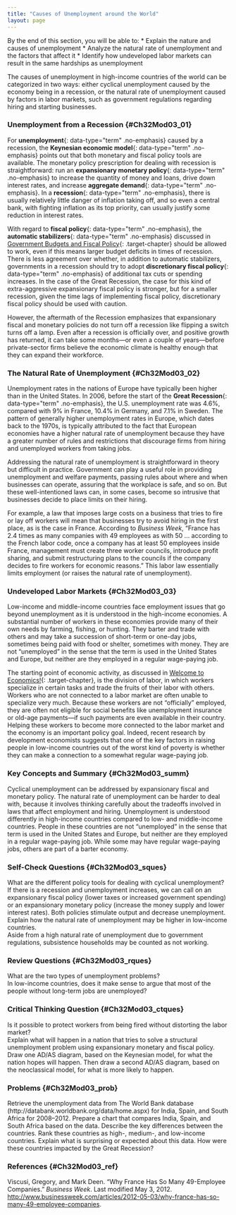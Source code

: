 ```yaml
---
title: "Causes of Unemployment around the World"
layout: page
---
```



<div data-type="abstract" markdown="1">
By the end of this section, you will be able to:
* Explain the nature and causes of unemployment
* Analyze the natural rate of unemployment and the factors that affect it
* Identify how undeveloped labor markets can result in the same hardships as unemployment

</div>

The causes of unemployment in high-income countries of the world can be categorized in two ways: either cyclical unemployment caused by the economy being in a recession, or the natural rate of unemployment caused by factors in labor markets, such as government regulations regarding hiring and starting businesses.

### Unemployment from a Recession   {#Ch32Mod03_01}

For **unemployment**{: data-type="term" .no-emphasis} caused by a recession, the **Keynesian economic model**{: data-type="term" .no-emphasis} points out that both monetary and fiscal policy tools are available. The monetary policy prescription for dealing with recession is straightforward: run an **expansionary monetary policy**{: data-type="term" .no-emphasis} to increase the quantity of money and loans, drive down interest rates, and increase **aggregate demand**{: data-type="term" .no-emphasis}. In a **recession**{: data-type="term" .no-emphasis}, there is usually relatively little danger of inflation taking off, and so even a central bank, with fighting inflation as its top priority, can usually justify some reduction in interest rates.

With regard to **fiscal policy**{: data-type="term" .no-emphasis}, the **automatic stabilizers**{: data-type="term" .no-emphasis} discussed in [Government Budgets and Fiscal Policy](/m48791){: .target-chapter} should be allowed to work, even if this means larger budget deficits in times of recession. There is less agreement over whether, in addition to automatic stabilizers, governments in a recession should try to adopt **discretionary fiscal policy**{: data-type="term" .no-emphasis} of additional tax cuts or spending increases. In the case of the Great Recession, the case for this kind of extra-aggressive expansionary fiscal policy is stronger, but for a smaller recession, given the time lags of implementing fiscal policy, discretionary fiscal policy should be used with caution.

However, the aftermath of the Recession emphasizes that expansionary fiscal and monetary policies do not turn off a recession like flipping a switch turns off a lamp. Even after a recession is officially over, and positive growth has returned, it can take some months—or even a couple of years—before private-sector firms believe the economic climate is healthy enough that they can expand their workforce.

### The Natural Rate of Unemployment   {#Ch32Mod03_02}

Unemployment rates in the nations of Europe have typically been higher than in the United States. In 2006, before the start of the **Great Recession**{: data-type="term" .no-emphasis}, the U.S. unemployment rate was 4.6%, compared with 9% in France, 10.4% in Germany, and 7.1% in Sweden. The pattern of generally higher unemployment rates in Europe, which dates back to the 1970s, is typically attributed to the fact that European economies have a higher natural rate of unemployment because they have a greater number of rules and restrictions that discourage firms from hiring and unemployed workers from taking jobs.

Addressing the natural rate of unemployment is straightforward in theory but difficult in practice. Government can play a useful role in providing unemployment and welfare payments, passing rules about where and when businesses can operate, assuring that the workplace is safe, and so on. But these well-intentioned laws can, in some cases, become so intrusive that businesses decide to place limits on their hiring.

For example, a law that imposes large costs on a business that tries to fire or lay off workers will mean that businesses try to avoid hiring in the first place, as is the case in France. According to *Business Week*, “France has 2.4 times as many companies with 49 employees as with 50 ... according to the French labor code, once a company has at least 50 employees inside France, management must create three worker councils, introduce profit sharing, and submit restructuring plans to the councils if the company decides to fire workers for economic reasons.” This labor law essentially limits employment (or raises the natural rate of unemployment).

### Undeveloped Labor Markets   {#Ch32Mod03_03}

Low-income and middle-income countries face employment issues that go beyond unemployment as it is understood in the high-income economies. A substantial number of workers in these economies provide many of their own needs by farming, fishing, or hunting. They barter and trade with others and may take a succession of short-term or one-day jobs, sometimes being paid with food or shelter, sometimes with money. They are not “unemployed” in the sense that the term is used in the United States and Europe, but neither are they employed in a regular wage-paying job.

The starting point of economic activity, as discussed in [Welcome to Economics!](/m48590){: .target-chapter}, is the division of labor, in which workers specialize in certain tasks and trade the fruits of their labor with others. Workers who are not connected to a labor market are often unable to specialize very much. Because these workers are not “officially” employed, they are often not eligible for social benefits like unemployment insurance or old-age payments—if such payments are even available in their country. Helping these workers to become more connected to the labor market and the economy is an important policy goal. Indeed, recent research by development economists suggests that one of the key factors in raising people in low-income countries out of the worst kind of poverty is whether they can make a connection to a somewhat regular wage-paying job.

### Key Concepts and Summary   {#Ch32Mod03_summ}

Cyclical unemployment can be addressed by expansionary fiscal and monetary policy. The natural rate of unemployment can be harder to deal with, because it involves thinking carefully about the tradeoffs involved in laws that affect employment and hiring. Unemployment is understood differently in high-income countries compared to low- and middle-income countries. People in these countries are not “unemployed” in the sense that term is used in the United States and Europe, but neither are they employed in a regular wage-paying job. While some may have regular wage-paying jobs, others are part of a barter economy.

### Self-Check Questions   {#Ch32Mod03_sques}

<div data-type="exercise" id="Ch32Mod03_sques01">
<div data-type="problem" id="Ch32Mod03_sques01p" markdown="1">
What are the different policy tools for dealing with cyclical unemployment?

</div>
<div data-type="solution" id="Ch32Mod03_sques01s" markdown="1">
If there is a recession and unemployment increases, we can call on an expansionary fiscal policy (lower taxes or increased government spending) or an expansionary monetary policy (increase the money supply and lower interest rates). Both policies stimulate output and decrease unemployment.

</div>
</div>

<div data-type="exercise" id="Ch32Mod03_sques02">
<div data-type="problem" id="Ch32Mod03_sques02p" markdown="1">
Explain how the natural rate of unemployment may be higher in low-income countries.

</div>
<div data-type="solution" id="Ch32Mod03_sques02s" markdown="1">
Aside from a high natural rate of unemployment due to government regulations, subsistence households may be counted as not working.

</div>
</div>

### Review Questions   {#Ch32Mod03_rques}

<div data-type="exercise" id="Ch32Mod03_rques01">
<div data-type="problem" id="Ch32Mod03_rques01p" markdown="1">
What are the two types of unemployment problems?

</div>
</div>

<div data-type="exercise" id="Ch32Mod03_rques02">
<div data-type="problem" id="Ch32Mod03_rques02p" markdown="1">
In low-income countries, does it make sense to argue that most of the people without long-term jobs are unemployed?

</div>
</div>

### Critical Thinking Question   {#Ch32Mod03_ctques}

<div data-type="exercise" id="Ch32Mod03_ctques01">
<div data-type="problem" id="Ch32Mod03_ctques01p" markdown="1">
Is it possible to protect workers from being fired without distorting the labor market?

</div>
</div>

<div data-type="exercise" id="Ch32Mod03_ctques02">
<div data-type="problem" id="Ch32Mod03_ctques02p" markdown="1">
Explain what will happen in a nation that tries to solve a structural unemployment problem using expansionary monetary and fiscal policy. Draw one AD/AS diagram, based on the Keynesian model, for what the nation hopes will happen. Then draw a second AD/AS diagram, based on the neoclassical model, for what is more likely to happen.

</div>
</div>

### Problems   {#Ch32Mod03_prob}

<div data-type="exercise" id="Ch32Mod03_prob01">
<div data-type="problem" id="Ch32Mod03_prob01p" markdown="1">
Retrieve the unemployment data from The World Bank database (http://databank.worldbank.org/data/home.aspx) for India, Spain, and South Africa for 2008–2012. Prepare a chart that compares India, Spain, and South Africa based on the data. Describe the key differences between the countries. Rank these countries as high-, medium-, and low-income countries. Explain what is surprising or expected about this data. How were these countries impacted by the Great Recession?

</div>
</div>

### References   {#Ch32Mod03_ref}

Viscusi, Gregory, and Mark Deen. “Why France Has So Many 49-Employee Companies.” *Business Week*. Last modified May 3, 2012. http://www.businessweek.com/articles/2012-05-03/why-france-has-so-many-49-employee-companies.

